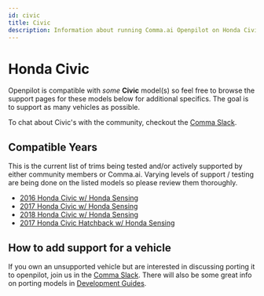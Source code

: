 ```yaml
---
id: civic
title: Civic
description: Information about running Comma.ai Openpilot on Honda Civic vehicles.
---
```

# Honda Civic

Openpilot is compatible with *some* **Civic** model(s) so feel free to browse the support pages for these models below for additional specifics.
The goal is to support as many vehicles as possible.

To chat about Civic's with the community, checkout  the [Comma Slack](https://slack.comma.ai).

## Compatible Years

This is the current list of trims being tested and/or actively supported by either community members or Comma.ai.
Varying levels of support / testing are being done on the listed models so please review them thoroughly.

* [2016 Honda Civic w/ Honda Sensing](/vehicles/honda/civic/2016-honda-civic.html)
* [2017 Honda Civic w/ Honda Sensing](/vehicles/honda/civic/2017-honda-civic.html)
* [2018 Honda Civic w/ Honda Sensing](/vehicles/honda/civic/2018-honda-civic.html)
* [2017 Honda Civic Hatchback w/ Honda Sensing](/vehicles/honda/civic/2017-honda-civic-hatchback.html)

## How to add support for a vehicle

If you own an unsupported vehicle but are interested in discussing porting it to openpilot, join us in the [Comma Slack](https://slack.comma.ai).
There will also be some great info on porting models in [Development Guides](../../development/guides/).

